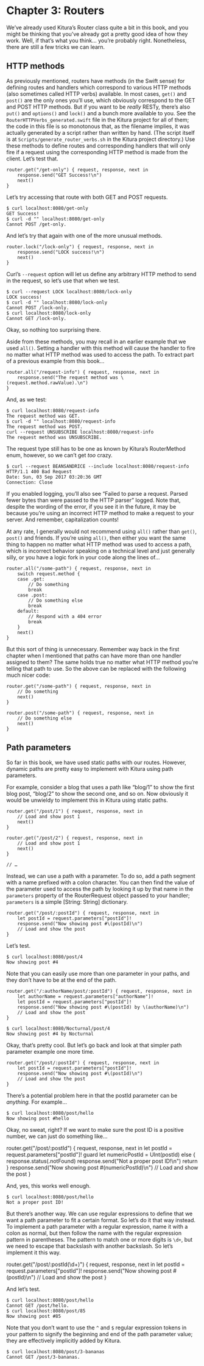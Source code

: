 # Chapter 3: Routers

We’ve already used Kitura’s Router class quite a bit in this book, and you might be thinking that you’ve already got a pretty good idea of how they work. Well, if that’s what you think… you’re probably right. Nonetheless, there are still a few tricks we can learn.

## HTTP methods

As previously mentioned, routers have methods (in the Swift sense) for defining routes and handlers which correspond to various HTTP methods (also sometimes called HTTP verbs) available. In most cases, `get()` and `post()` are the only ones you’ll use, which obviously correspond to the GET and POST HTTP methods. But if you want to be *really* RESTy, there’s also `put()` and `options()` and `lock()` and a bunch more available to you. See the `RouterHTTPVerbs_generated.swift` file in the Kitura project for all of them; the code in this file is so monotonous that, as the filename implies, it was actually generated by a script rather than written by hand. (The script itself is at `Scripts/generate_router_verbs.sh` in the Kitura project directory.) Use these methods to define routes and corresponding handlers that will only fire if a request using the corresponding HTTP method is made from the client. Let’s test that.

    router.get("/get-only") { request, response, next in
        response.send("GET Success!\n")
        next()
    }

Let’s try accessing that route with both GET and POST requests.

    $ curl localhost:8080/get-only
    GET Success!
    $ curl -d "" localhost:8080/get-only
    Cannot POST /get-only.

And let’s try that again with one of the more unusual methods.
    
    router.lock("/lock-only") { request, response, next in
        response.send("LOCK success!\n")
        next()
    }

Curl’s `--request` option will let us define any arbitrary HTTP method to send in the request, so let’s use that when we test.

    $ curl --request LOCK localhost:8080/lock-only
    LOCK success!
    $ curl -d "" localhost:8080/lock-only
    Cannot POST /lock-only.
    $ curl localhost:8080/lock-only
    Cannot GET /lock-only.

Okay, so nothing too surprising there.

Aside from these methods, you may recall in an earlier example that we used `all()`. Setting a handler with this method will cause the handler to fire no matter what HTTP method was used to access the path. To extract part of a previous example from this book…

    router.all("/request-info") { request, response, next in
        response.send("The request method was \(request.method.rawValue).\n")
    }

And, as we test:

    $ curl localhost:8080/request-info
    The request method was GET.
    $ curl -d "" localhost:8080/request-info
    The request method was POST.
    curl --request UNSUBSCRIBE localhost:8080/request-info
    The request method was UNSUBSCRIBE.

The request type still has to be one as known by Kitura’s RouterMethod enum, however, so we can’t get *too* crazy.

    $ curl --request BEANSANDRICE --include localhost:8080/request-info
    HTTP/1.1 400 Bad Request
    Date: Sun, 03 Sep 2017 03:20:36 GMT
    Connection: Close

If you enabled logging, you’ll also see “Failed to parse a request. Parsed fewer bytes than were passed to the HTTP parser” logged. Note that, despite the wording of the error, if you see it in the future, it may be because you’re using an incorrect HTTP method to make a request to your server. And remember, capitalization counts!

At any rate, I generally would not recommend using `all()` rather than `get()`, `post()` and friends. If you’re using `all()`, then either you want the same thing to happen no matter what HTTP method was used to access a path, which is incorrect behavior speaking on a technical level and just generally silly, or you have a logic fork in your code along the lines of…

    router.all("/some-path") { request, response, next in
        switch request.method {
        case .get:
            // Do something
            break
        case .post:
            // Do something else
            break
        default:
            // Respond with a 404 error
            break
        }
        next()
    }

But this sort of thing is unnecessary. Remember way back in the first chapter when I mentioned that paths can have more than one handler assigned to them? The same holds true no matter what HTTP method you’re telling that path to use. So the above can be replaced with the following much nicer code:

    router.get("/some-path") { request, response, next in
        // Do something
        next()
    }
    
    router.post("/some-path") { request, response, next in
        // Do something else
        next()
    }

## Path parameters

So far in this book, we have used static paths with our routes. However, dynamic paths are pretty easy to implement with Kitura using path parameters.

For example, consider a blog that uses a path like “blog/1” to show the first blog post, “blog/2” to show the second one, and so on. Now obviously it would be unwieldy to implement this in Kitura using static paths.

    router.get("/post/1") { request, response, next in
        // Load and show post 1
        next()
    }
    
    router.get("/post/2") { request, response, next in
        // Load and show post 1
        next()
    }
    
    // …

Instead, we can use a path with a parameter. To do so, add a path segment with a name prefixed with a colon character. You can then find the value of the parameter used to access the path by looking it up by that name in the `parameters` property of the RouterRequest object passed to your handler; `parameters` is a simple [String: String] dictionary.

    router.get("/post/:postId") { request, response, next in
        let postId = request.parameters["postId"]!
        response.send("Now showing post #\(postId)\n")
        // Load and show the post
    }

Let’s test.

    $ curl localhost:8080/post/4
    Now showing post #4

Note that you can easily use more than one parameter in your paths, and they don’t have to be at the end of the path.

    router.get("/:authorName/post/:postId") { request, response, next in
        let authorName = request.parameters["authorName"]!
        let postId = request.parameters["postId"]!
        response.send("Now showing post #\(postId) by \(authorName)\n")
        // Load and show the post
    }

    $ curl localhost:8080/Nocturnal/post/4
    Now showing post #4 by Nocturnal

Okay, that’s pretty cool. But let’s go back and look at that simpler path parameter example one more time.

    router.get("/post/:postId") { request, response, next in
        let postId = request.parameters["postId"]!
        response.send("Now showing post #\(postId)\n")
        // Load and show the post
    }

There’s a potential problem here in that the postId parameter can be *anything.* For example…

    $ curl localhost:8080/post/hello
    Now showing post #hello

Okay, no sweat, right? If we want to make sure the post ID is a positive number, we can just do something like…

router.get("/post/:postId") { request, response, next in
    let postId = request.parameters["postId"]!
    guard let numericPostId = UInt(postId) else {
        response.status(.notFound)
        response.send("Not a proper post ID!\n")
        return
    }
    response.send("Now showing post #\(numericPostId)\n")
    // Load and show the post
}

And, yes, this works well enough.

    $ curl localhost:8080/post/hello
    Not a proper post ID!

But there’s another way. We can use regular expressions to define that we want a path parameter to fit a certain format. So let’s do it that way instead. To implement a path parameter with a regular expression, name it with a colon as normal, but then follow the name with the regular expression pattern in parentheses. The pattern to match one or more digits is `\d+`, but we need to escape that backslash with another backslash. So let’s implement it this way.

router.get("/post/:postId(\\d+)") { request, response, next in
    let postId = request.parameters["postId"]!
    response.send("Now showing post #\(postId)\n")
    // Load and show the post
}

And let’s test.

    $ curl localhost:8080/post/hello
    Cannot GET /post/hello.
    $ curl localhost:8080/post/85
    Now showing post #85

Note that you don’t want to use the `^` and `$` regular expression tokens in your pattern to signify the beginning and end of the path parameter value; they are effectively implicitly added by Kitura.

    $ curl localhost:8080/post/3-bananas
    Cannot GET /post/3-bananas.